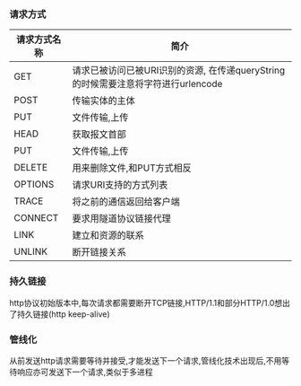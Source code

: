 ### 请求方式

| 请求方式名称 | 简介|
| ------------- | ------------- |
| GET| 请求已被访问已被URI识别的资源, 在传递queryString的时候需要注意将字符进行urlencode|
| POST| 传输实体的主体 |
| PUT | 文件传输,上传 |
| HEAD| 获取报文首部 |
| PUT | 文件传输,上传 |
| DELETE| 用来删除文件,和PUT方式相反 |
| OPTIONS| 请求URI支持的方式列表 |
| TRACE| 将之前的通信返回给客户端 |
| CONNECT| 要求用隧道协议链接代理 |
| LINK| 建立和资源的联系 |
| UNLINK| 断开链接关系 |

### 持久链接
http协议初始版本中,每次请求都需要断开TCP链接,HTTP/1.1和部分HTTP/1.0想出了持久链接(http keep-alive)

### 管线化
从前发送http请求需要等待并接受,才能发送下一个请求,管线化技术出现后,不用等待响应亦可发送下一个请求,类似于多进程